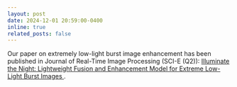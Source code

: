 ```yaml
---
layout: post
date: 2024-12-01 20:59:00-0400
inline: true
related_posts: false
---
```


Our paper on extremely low-light burst image enhancement has been published in Journal of Real-Time Image Processing (SCI-E (Q2)): [Illuminate the Night: Lightweight Fusion and Enhancement Model for Extreme Low-Light Burst Images ](https://link.springer.com/article/10.1007/s11554-024-01563-0). <!-- :sparkles: :smile: -->
